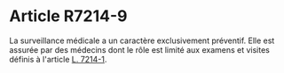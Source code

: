 # Article R7214-9

  
La surveillance médicale a un caractère exclusivement préventif. Elle est assurée par des médecins dont le rôle est limité aux examens et visites définis à l'article [L. 7214-1][1].

 [1]: /affichCodeArticle.do?cidTexte=LEGITEXT000006072050&idArticle=LEGIARTI000006904688&dateTexte=&categorieLien=cid